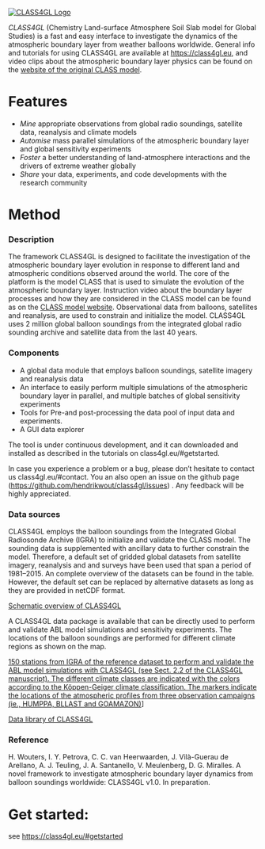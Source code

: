 [![CLASS4GL Logo](https://class4gl.eu/wp-content/uploads/2019/01/cropped-class4gl_small-1.png)](https://class4gl.eu)

_CLASS4GL_ (Chemistry Land-surface Atmosphere Soil Slab model for Global Studies) is a fast and easy interface to investigate the dynamics of the atmospheric boundary layer from weather balloons worldwide. General info and tutorials for using CLASS4GL are available at https://class4gl.eu, and video clips about the atmospheric boundary layer physics can be found on the [website of the original CLASS model](classmodel.github.io/).

# Features
  - _Mine_ appropriate observations from global radio soundings, satellite data, reanalysis and climate models
  - _Automise_ mass parallel simulations of the atmospheric boundary layer and global sensitivity experiments
  - _Foster_ a better understanding of land-atmosphere interactions and the drivers of extreme weather globally
  - _Share_ your data, experiments, and code developments with the research community

# Method

### Description

The framework CLASS4GL is designed to facilitate the investigation of the atmospheric boundary layer evolution in response to different land and atmospheric conditions observed around the world. The core of the platform is the model CLASS that is used to simulate the evolution of the atmospheric boundary layer. Instruction video about the boundary layer processes and how they are considered in the CLASS model can be found as on the [CLASS model website](https://classmodel.github.io/). Observational data from balloons, satellites and reanalysis, are used to constrain and initialize the model. CLASS4GL uses 2 million global balloon soundings from the integrated global radio sounding archive and satellite data from the last 40 years.

### Components

  - A global data module that employs balloon soundings, satellite imagery and reanalysis data
  - An interface to easily perform multiple simulations of the atmospheric boundary layer in parallel, and multiple batches of global sensitivity experiments
  - Tools for Pre-and post-processing the data pool of input data and experiments.
  - A GUI data explorer

The tool is under continuous development, and it can downloaded and installed as described in the tutorials on class4gl.eu/#getstarted.

In case you experience a problem or a bug, please don’t hesitate to contact us class4gl.eu/#contact. You an also open an issue on the github page (https://github.com/hendrikwout/class4gl/issues) . Any feedback will be highly appreciated.

### Data sources

CLASS4GL employs the balloon soundings from the Integrated Global Radiosonde Archive (IGRA) to initialize and validate the CLASS model. The sounding data is supplemented with ancillary data to further constrain the model. Therefore, a default set of gridded global datasets from satellite imagery, reanalysis and and surveys have been used that span a period of 1981–2015. An complete overview of the datasets can be found in the table. However, the default set can be replaced by alternative datasets as long as they are provided in netCDF format.

[Schematic overview of CLASS4GL](https://class4gl.eu//wp-content/uploads/2019/01/image4-1024x794.png)

A CLASS4GL data package is available that can be directly used to perform and validate ABL model simulations and sensitivity experiments. The locations of the balloon soundings are performed for different climate regions as shown on the map.

[150 stations from IGRA of the reference dataset to perform and validate the ABL model simulations with CLASS4GL (see Sect. 2.2 of the CLASS4GL manuscript). The different climate classes are indicated with the colors according to the Köppen-Geiger climate classification. The markers indicate the locations of the atmospheric profiles from three observation campaigns (ie., HUMPPA, BLLAST and GOAMAZON)](https://class4gl.eu/wp-content/uploads/2019/01/image-1-480x300.png)]

[Data library of CLASS4GL](https://class4gl.eu/wp-content/uploads/2019/01/image-5-768x492.png)

### Reference
H. Wouters, I. Y. Petrova, C. C. van Heerwaarden, J. Vilà-Guerau de Arellano, A. J. Teuling, J. A. Santanello, V. Meulenberg, D. G. Miralles. A novel framework to investigate atmospheric boundary layer dynamics from balloon soundings worldwide: CLASS4GL v1.0. In preparation.


# Get started: 
see https://class4gl.eu/#getstarted


